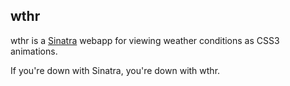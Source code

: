 wthr
----

wthr is a [Sinatra][sinatra] webapp for viewing weather conditions as CSS3 animations.

If you're down with Sinatra, you're down with wthr.

[sinatra]: http://www.sinatrarb.com/